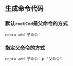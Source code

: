 ##  生成命令代码
###   默认`rootCmd`是父命令的方式
```shell
cobra add 子命令
```

###   指定父命令的方式
```shell
cobra add 子命令 -p '父命令'
```

